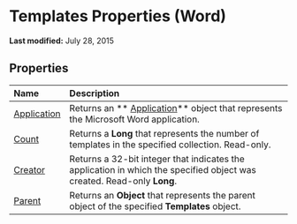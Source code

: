 
# Templates Properties (Word)

 **Last modified:** July 28, 2015


## Properties



|**Name**|**Description**|
|:-----|:-----|
| [Application](97087f2b-f560-6c03-c841-9e02767cc0a4.md)|Returns an  ** [Application](d1cf6f8f-4e88-bf01-93b4-90a83f79cb44.md)** object that represents the Microsoft Word application.|
| [Count](c2218be5-a097-57a6-dbd1-2dc4812aebbf.md)|Returns a  **Long** that represents the number of templates in the specified collection. Read-only.|
| [Creator](ba27eede-bd2b-9e13-d9c7-717a8fc83b0b.md)|Returns a 32-bit integer that indicates the application in which the specified object was created. Read-only  **Long**.|
| [Parent](19070d0e-10e9-4588-d586-d780b33affd7.md)|Returns an  **Object** that represents the parent object of the specified **Templates** object.|
